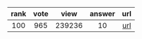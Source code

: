 
| rank | vote | view | answer | url |
|:-:|:-:|:-:|:-:|:-:|
|100|965|239236|10| [url](http://stackoverflow.com/questions/5466451/how-can-i-print-literal-curly-brace-characters-in-python-string-and-also-use-fo) |
